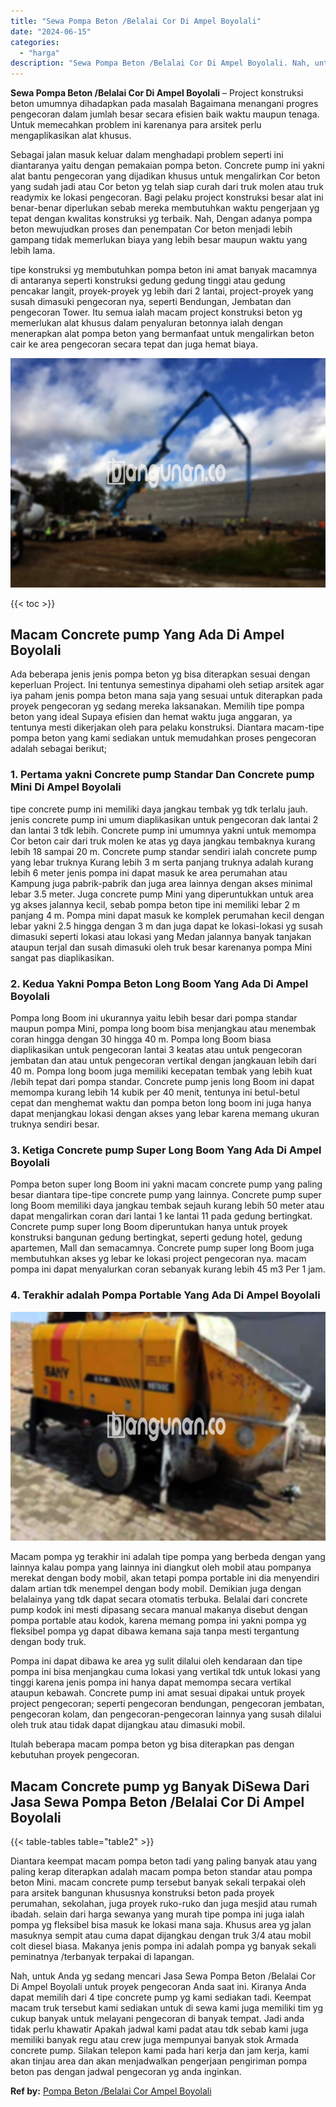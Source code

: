 ```yaml
---
title: "Sewa Pompa Beton /Belalai Cor Di Ampel Boyolali"
date: "2024-06-15"
categories: 
  - "harga"
description: "Sewa Pompa Beton /Belalai Cor Di Ampel Boyolali. Nah, untuk Anda yg sedang mencari Jasa Sewa Pompa Beton /Belalai Cor Di Ampel Boyolali untuk proyek pengecor..."
---
```


**Sewa Pompa Beton /Belalai Cor Di Ampel Boyolali** – Project konstruksi beton umumnya dihadapkan pada masalah Bagaimana menangani progres pengecoran dalam jumlah besar secara efisien baik waktu maupun tenaga. Untuk memecahkan problem ini karenanya para arsitek perlu mengaplikasikan alat khusus.

Sebagai jalan masuk keluar dalam menghadapi problem seperti ini diantaranya yaitu dengan pemakaian pompa beton. Concrete pump ini yakni alat bantu pengecoran yang dijadikan khusus untuk mengalirkan Cor beton yang sudah jadi atau Cor beton yg telah siap curah dari truk molen atau truk readymix ke lokasi pengecoran. Bagi pelaku project konstruksi besar alat ini benar-benar diperlukan sebab mereka membutuhkan waktu pengerjaan yg tepat dengan kwalitas konstruksi yg terbaik. Nah, Dengan adanya pompa beton mewujudkan proses dan penempatan Cor beton menjadi lebih gampang tidak memerlukan biaya yang lebih besar maupun waktu yang lebih lama.

tipe konstruksi yg membutuhkan pompa beton ini amat banyak macamnya di antaranya seperti konstruksi gedung gedung tinggi atau gedung pencakar langit, proyek-proyek yg lebih dari 2 lantai, project-proyek yang susah dimasuki pengecoran nya, seperti Bendungan, Jembatan dan pengecoran Tower. Itu semua ialah macam project konstruksi beton yg memerlukan alat khusus dalam penyaluran betonnya ialah dengan menerapkan alat pompa beton yang bermanfaat untuk mengalirkan beton cair ke area pengecoran secara tepat dan juga hemat biaya.

![Sewa Pompa Beton /Belalai Cor Di Ampel Boyolali](/images/sewa-concrete-pump-10.png)

{{< toc >}}

## Macam Concrete pump Yang Ada Di Ampel Boyolali

Ada beberapa jenis jenis pompa beton yg bisa diterapkan sesuai dengan keperluan Project. Ini tentunya semestinya dipahami oleh setiap arsitek agar iya paham jenis pompa beton mana saja yang sesuai untuk diterapkan pada proyek pengecoran yg sedang mereka laksanakan. Memilih tipe pompa beton yang ideal Supaya efisien dan hemat waktu juga anggaran, ya tentunya mesti dikerjakan oleh para pelaku konstruksi. Diantara macam-tipe pompa beton yang kami sediakan untuk memudahkan proses pengecoran adalah sebagai berikut;

### 1\. Pertama yakni Concrete pump Standar Dan Concrete pump Mini Di Ampel Boyolali

tipe concrete pump ini memiliki daya jangkau tembak yg tdk terlalu jauh. jenis concrete pump ini umum diaplikasikan untuk pengecoran dak lantai 2 dan lantai 3 tdk lebih. Concrete pump ini umumnya yakni untuk memompa Cor beton cair dari truk molen ke atas yg daya jangkau tembaknya kurang lebih 18 sampai 20 m. Concrete pump standar sendiri ialah concrete pump yang lebar truknya Kurang lebih 3 m serta panjang truknya adalah kurang lebih 6 meter jenis pompa ini dapat masuk ke area perumahan atau Kampung juga pabrik-pabrik dan juga area lainnya dengan akses minimal lebar 3.5 meter. Juga concrete pump Mini yang diperuntukkan untuk area yg akses jalannya kecil, sebab pompa beton tipe ini memiliki lebar 2 m panjang 4 m. Pompa mini dapat masuk ke komplek perumahan kecil dengan lebar yakni 2.5 hingga dengan 3 m dan juga dapat ke lokasi-lokasi yg susah dimasuki seperti lokasi atau lokasi yang Medan jalannya banyak tanjakan ataupun terjal dan susah dimasuki oleh truk besar karenanya pompa Mini sangat pas diaplikasikan.

### 2\. Kedua Yakni Pompa Beton Long Boom Yang Ada Di Ampel Boyolali

Pompa long Boom ini ukurannya yaitu lebih besar dari pompa standar maupun pompa Mini, pompa long boom bisa menjangkau atau menembak coran hingga dengan 30 hingga 40 m. Pompa long Boom biasa diaplikasikan untuk pengecoran lantai 3 keatas atau untuk pengecoran jembatan dan atau untuk pengecoran vertikal dengan jangkauan lebih dari 40 m. Pompa long boom juga memiliki kecepatan tembak yang lebih kuat /lebih tepat dari pompa standar. Concrete pump jenis long Boom ini dapat memompa kurang lebih 14 kubik per 40 menit, tentunya ini betul-betul cepat dan menghemat waktu dan pompa beton long boom ini juga hanya dapat menjangkau lokasi dengan akses yang lebar karena memang ukuran truknya sendiri besar.

### 3\. Ketiga Concrete pump Super Long Boom Yang Ada Di Ampel Boyolali

Pompa beton super long Boom ini yakni macam concrete pump yang paling besar diantara tipe-tipe concrete pump yang lainnya. Concrete pump super long Boom memiliki daya jangkau tembak sejauh kurang lebih 50 meter atau dapat mengalirkan coran dari lantai 1 ke lantai 11 pada gedung bertingkat. Concrete pump super long Boom diperuntukan hanya untuk proyek konstruksi bangunan gedung bertingkat, seperti gedung hotel, gedung apartemen, Mall dan semacamnya. Concrete pump super long Boom juga membutuhkan akses yg lebar ke lokasi project pengecoran nya. macam pompa ini dapat menyalurkan coran sebanyak kurang lebih 45 m3 Per 1 jam.

### 4\. Terakhir adalah Pompa Portable Yang Ada Di Ampel Boyolali

![Sewa Pompa Beton /Belalai Cor Di Ampel Boyolali](/images/sewa-concrete-pump-30.png)

Macam pompa yg terakhir ini adalah tipe pompa yang berbeda dengan yang lainnya kalau pompa yang lainnya ini diangkut oleh mobil atau pompanya merekat dengan body mobil, akan tetapi pompa portable ini dia menyendiri dalam artian tdk menempel dengan body mobil. Demikian juga dengan belalainya yang tdk dapat secara otomatis terbuka. Belalai dari concrete pump kodok ini mesti dipasang secara manual makanya disebut dengan pompa portable atau kodok, karena memang pompa ini yakni pompa yg fleksibel pompa yg dapat dibawa kemana saja tanpa mesti tergantung dengan body truk.

Pompa ini dapat dibawa ke area yg sulit dilalui oleh kendaraan dan tipe pompa ini bisa menjangkau cuma lokasi yang vertikal tdk untuk lokasi yang tinggi karena jenis pompa ini hanya dapat memompa secara vertikal ataupun kebawah. Concrete pump ini amat sesuai dipakai untuk proyek project pengecoran; seperti pengecoran bendungan, pengecoran jembatan, pengecoran kolam, dan pengecoran-pengecoran lainnya yang susah dilalui oleh truk atau tidak dapat dijangkau atau dimasuki mobil.

Itulah beberapa macam pompa beton yg bisa diterapkan pas dengan kebutuhan proyek pengecoran.

## Macam Concrete pump yg Banyak DiSewa Dari Jasa Sewa Pompa Beton /Belalai Cor Di Ampel Boyolali

{{< table-tables table="table2" >}}

Diantara keempat macam pompa beton tadi yang paling banyak atau yang paling kerap diterapkan adalah macam pompa beton standar atau pompa beton Mini. macam concrete pump tersebut banyak sekali terpakai oleh para arsitek bangunan khususnya konstruksi beton pada proyek perumahan, sekolahan, juga proyek ruko-ruko dan juga mesjid atau rumah ibadah. selain dari harga sewanya yang murah tipe pompa ini juga ialah pompa yg fleksibel bisa masuk ke lokasi mana saja. Khusus area yg jalan masuknya sempit atau cuma dapat dijangkau dengan truk 3/4 atau mobil colt diesel biasa. Makanya jenis pompa ini adalah pompa yg banyak sekali peminatnya /terbanyak terpakai di lapangan.

Nah, untuk Anda yg sedang mencari Jasa Sewa Pompa Beton /Belalai Cor Di Ampel Boyolali untuk proyek pengecoran Anda saat ini. Kiranya Anda dapat memilih dari 4 tipe concrete pump yg kami sediakan tadi. Keempat macam truk tersebut kami sediakan untuk di sewa kami juga memiliki tim yg cukup banyak untuk melayani pengecoran di banyak tempat. Jadi anda tidak perlu khawatir Apakah jadwal kami padat atau tdk sebab kami juga memiliki banyak regu atau crew juga mempunyai banyak stok Armada concrete pump. Silakan telepon kami pada hari kerja dan jam kerja, kami akan tinjau area dan akan menjadwalkan pengerjaan pengiriman pompa beton pas dengan jadwal pengecoran yg anda inginkan.

**Ref by:** [Pompa Beton /Belalai Cor Ampel Boyolali](https://id.wikipedia.org/wiki/Pompa)
